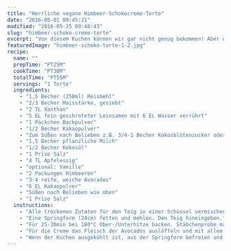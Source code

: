 ```yaml
---
title: "Herrliche vegane Himbeer-Schokocreme-Torte"
date: "2016-05-01 09:45:21"
modified: "2016-05-25 09:48:43"
slug: "himbeer-schoko-creme-torte"
excerpt: "Von diesem Kuchen können wir gar nicht genug bekommen! Aber wer könnte auch einer glutenfreien Schoko-Torte mit Himbeeren und leckerer Creme widerstehen?"
featuredImage: "himbeer-schoko-torte-1-2.jpg"
recipe:
  name: ""
  prepTime: "PT25M"
  cookTime: "PT30M"
  totalTime: "PT55M"
  servings: "1 Torte"
  ingredients:
    - "1,5 Becher (250ml) Reismehl"
    - "2/3 Becher Maisstärke, gesiebt"
    - "2 TL Xanthan"
    - "5 EL fein geschroteter Leinsamen mit 6 EL Wasser verrührt"
    - "1 Päckchen Backpulver"
    - "1/2 Becher Kakaopulver"
    - "Zum Süßen nach Belieben z.B. 3/4-1 Becher Kokosblütenzucker oder Xylitol"
    - "1,5 Becher pflanzliche Milch"
    - "1/2 Becher Kokosöl"
    - "1 Prise Salz"
    - "4 TL Apfelessig"
    - "optional: Vanille"
    - "2 Packungen Himbeeren"
    - "3-4 reife, weiche Avocados"
    - "6 EL Kakaopulver"
    - "Süßen nach Belieben wie oben"
    - "1 Prise Salz"
  instructions:
    - "Alle trockenen Zutaten für den Teig in einer Schüssel vermischen. Dann die Milch und das Kokosöl zugeben und mit dem Schneebesen gut verrühren. Zum Schluss noch den Essig unterheben."
    - "Eine Springform (24cm) fetten und mehlen. Den Teig hineingeben."
    - "Für 25-30min bei 180°C Ober-/Unterhitze backen. Stäbchenprobe machen und wenn fertig, abkühlen lassen."
    - "Für die Creme das Fleisch der Avocados auslöffeln und mit allem weiteren Zutaten mit dem Stabmixer schön fein pürieren. Abschmecken."
    - "Wenn der Kuchen ausgekühlt ist, aus der Springform befreien und stürzen, mit den HImbeeren belegen und die Creme darauf gleichmäßig verteilen. Gleich essen oder kühl stellen."
---
```


